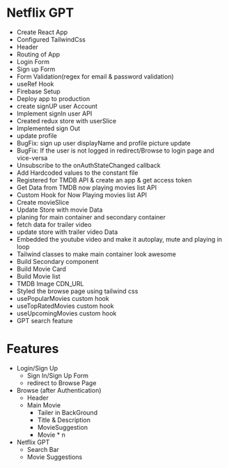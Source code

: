 # Netflix GPT
- Create React App
- Configured TailwindCss 
- Header
- Routing of App
- Login Form
- Sign up Form
- Form Validation(regex for email & password validation)
- useRef Hook
- Firebase Setup
- Deploy app to production
- create signUP user Account
- Implement signIn user API
- Created redux store with userSlice
- Implemented sign Out 
- update profile
- BugFix: sign up user displayName and profile picture update
- BugFix: If the user is not logged  in redirect/Browse to login page and vice-versa
- Unsubscribe to the onAuthStateChanged callback
- Add Hardcoded values to the constant file
- Registered for TMDB API & create an app & get access token
- Get Data from TMDB now playing movies list API  
- Custom Hook for Now Playing movies list API
- Create movieSlice
- Update Store with movie Data
- planing for main container and secondary container 
- fetch data for trailer video
- update store with trailer video Data
- Embedded the youtube video and make it autoplay, mute and playing in loop
- Tailwind classes to make main container look awesome
- Build Secondary component
- Build Movie Card
- Build Movie list
- TMDB Image CDN_URL 
- Styled the browse page using tailwind css
- usePopularMovies custom hook
- useTopRatedMovies custom hook
- useUpcomingMovies custom hook
- GPT search feature
# Features
- Login/Sign Up
    - Sign In/Sign Up Form
    - redirect to Browse Page
- Browse (after Authentication)
    - Header
    - Main Movie
        - Tailer in BackGround
        - Title & Description
        - MovieSuggestion
        - Movie * n       
- Netflix GPT
    - Search Bar
    - Movie Suggestions